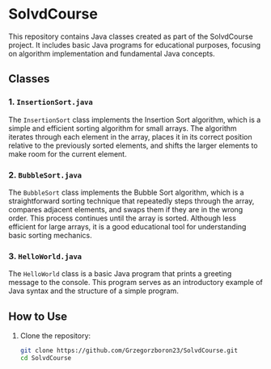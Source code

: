 # SolvdCourse

This repository contains Java classes created as part of the SolvdCourse project. It includes basic Java programs for educational purposes, focusing on algorithm implementation and fundamental Java concepts.

## Classes

### 1. `InsertionSort.java`

The `InsertionSort` class implements the Insertion Sort algorithm, which is a simple and efficient sorting algorithm for small arrays. The algorithm iterates through each element in the array, places it in its correct position relative to the previously sorted elements, and shifts the larger elements to make room for the current element.

### 2. `BubbleSort.java`

The `BubbleSort` class implements the Bubble Sort algorithm, which is a straightforward sorting technique that repeatedly steps through the array, compares adjacent elements, and swaps them if they are in the wrong order. This process continues until the array is sorted. Although less efficient for large arrays, it is a good educational tool for understanding basic sorting mechanics.

### 3. `HelloWorld.java`

The `HelloWorld` class is a basic Java program that prints a greeting message to the console. This program serves as an introductory example of Java syntax and the structure of a simple program.

## How to Use

1. Clone the repository:
   ```bash
   git clone https://github.com/Grzegorzboron23/SolvdCourse.git
   cd SolvdCourse
